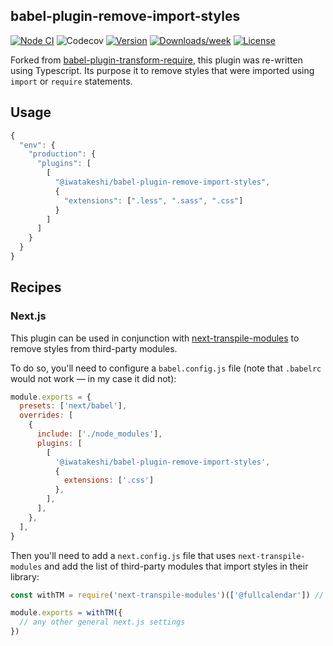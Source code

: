 ## babel-plugin-remove-import-styles

[![Node CI](https://github.com/iwatakeshi/babel-plugin-remove-import-styles/workflows/Node.js%20CI/badge.svg)](https://github.com/iwatakeshi/babel-plugin-remove-import-styles/actions?query=workflow%3A%22Node.js+CI%22)
![Codecov](https://img.shields.io/codecov/c/github/iwatakeshi/babel-plugin-remove-import-styles)
[![Version](https://img.shields.io/npm/v/@iwatakeshi/babel-plugin-remove-import-styles.svg)](https://www.npmjs.com/package/@iwatakeshi/babel-plugin-remove-import-styles)
[![Downloads/week](https://img.shields.io/npm/dw/@iwatakeshi/babel-plugin-remove-import-styles.svg)](https://www.npmjs.com/package/@iwatakeshi/babel-plugin-remove-import-styles)
[![License](https://img.shields.io/github/license/iwatakeshi/babel-plugin-remove-import-styles)](https://github.com/iwatakeshi/babel-plugin-remove-import-styles/blob/master/LICENSE.md)

Forked from [babel-plugin-transform-require](https://github.com/morlay/babel-plugin-transform-require-ignore), this plugin was re-written using Typescript. Its purpose it to remove styles that were imported using `import` or `require` statements.

## Usage

```js
{
  "env": {
    "production": {
      "plugins": [
        [
          "@iwatakeshi/babel-plugin-remove-import-styles",
          {
            "extensions": [".less", ".sass", ".css"]
          }
        ]
      ]
    }
  }
}

```

## Recipes

### Next.js

This plugin can be used in conjunction with [next-transpile-modules](https://github.com/martpie/next-transpile-modules#readme) to remove styles from third-party modules.

To do so, you'll need to configure a `babel.config.js` file (note that `.babelrc` would not work &mdash; in my case it did not):

```js
module.exports = {
  presets: ['next/babel'],
  overrides: [
    {
      include: ['./node_modules'],
      plugins: [
        [
          '@iwatakeshi/babel-plugin-remove-import-styles',
          {
            extensions: ['.css']
          },
        ],
      ],
    },
  ],
}
```

Then you'll need to add a `next.config.js` file that uses `next-transpile-modules` and add the list of third-party modules that import styles in their library: 

```js
const withTM = require('next-transpile-modules')(['@fullcalendar']) // In my case, it was fullcalendar

module.exports = withTM({
  // any other general next.js settings
})

```
